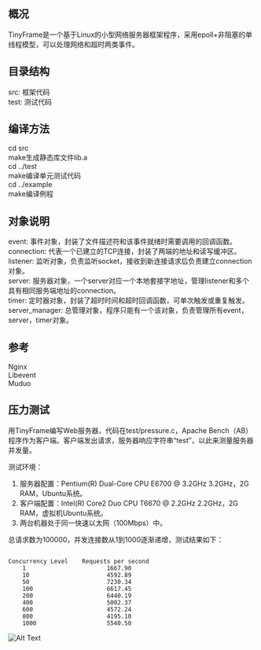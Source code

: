 ## 概况
TinyFrame是一个基于Linux的小型网络服务器框架程序，采用epoll+非阻塞的单线程模型，可以处理网络和超时两类事件。  

## 目录结构
src: 框架代码  
test: 测试代码  

## 编译方法
cd src  
make生成静态库文件lib.a  
cd ../test  
make编译单元测试代码  
cd ../example  
make编译例程  

## 对象说明
event: 事件对象，封装了文件描述符和该事件就绪时需要调用的回调函数。  
connection: 代表一个已建立的TCP连接，封装了两端的地址和读写缓冲区。  
listener: 监听对象，负责监听socket，接收到新连接请求后负责建立connection对象。  
server: 服务器对象，一个server对应一个本地套接字地址，管理listener和多个具有相同服务端地址的connection。  
timer: 定时器对象，封装了超时时间和超时回调函数，可单次触发或重复触发。  
server_manager: 总管理对象，程序只能有一个该对象，负责管理所有event，server，timer对象。  

## 参考
Nginx  
Libevent  
Muduo  

## 压力测试
用TinyFrame编写Web服务器，代码在test/pressure.c，Apache Bench（AB）程序作为客户端。客户端发出请求，服务器响应字符串“test”，以此来测量服务器并发量。

测试环境：  
1. 服务器配置：Pentium(R) Dual-Core CPU E6700 @ 3.2GHz 3.2GHz，2G RAM，Ubuntu系统。  
2. 客户端配置：Intel(R) Core2 Duo CPU T6670 @ 2.2GHz 2.2GHz，2G RAM，虚拟机Ubuntu系统。  
3. 两台机器处于同一快速以太网（100Mbps）中。  

总请求数为100000，并发连接数从1到1000逐渐递增，测试结果如下：  
<pre><code>
Concurrency Level    Requests per second  
    1                       1667.90  
    10                      4592.89  
    50                      7230.34  
    100                     6617.45  
    200                     6440.19  
    400                     5002.37  
    600                     4572.24  
    800                     4195.10  
    1000                    5540.50  
</code></pre>

![Alt Text](https://github.com/oyld/tinyframe/raw/master/test/pic/pressure.png)